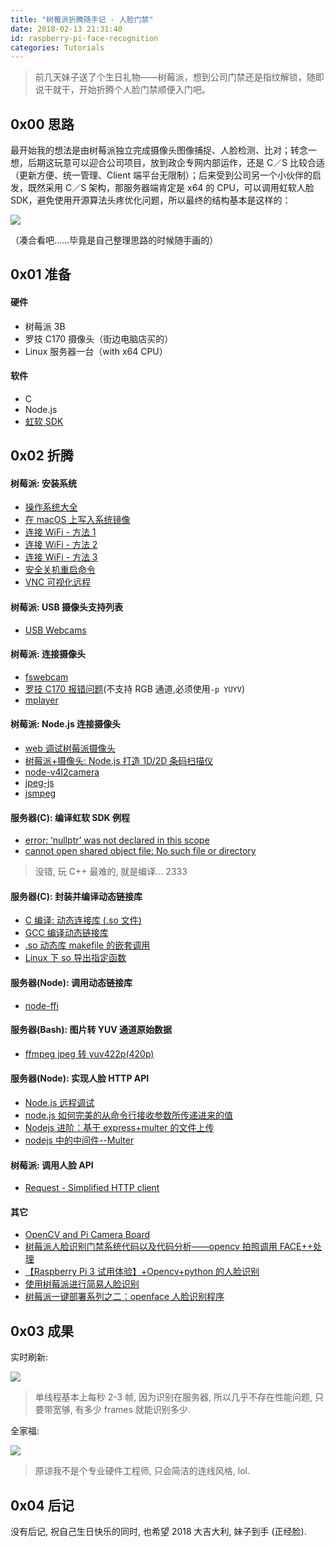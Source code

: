 ```yaml
---
title: "树莓派折腾随手记 - 人脸门禁"
date: 2018-02-13 21:31:40
id: raspberry-pi-face-recognition
categories: Tutorials
---
```


> 前几天妹子送了个生日礼物——树莓派，想到公司门禁还是指纹解锁，随即说干就干，开始折腾个人脸门禁顺便入门吧。

## 0x00 思路

最开始我的想法是由树莓派独立完成摄像头图像捕捉、人脸检测、比对；转念一想，后期这玩意可以迎合公司项目，放到政企专网内部运作，还是 C／S 比较合适（更新方便、统一管理、Client 端平台无限制）；后来受到公司另一个小伙伴的启发，既然采用 C／S 架构，那服务器端肯定是 x64 的 CPU，可以调用虹软人脸 SDK，避免使用开源算法头疼优化问题，所以最终的结构基本是这样的：

![](https://i.loli.net/2018/08/15/5b73a57eea40e.png)

（凑合看吧……毕竟是自己整理思路的时候随手画的）

## 0x01 准备

#### 硬件

- 树莓派 3B
- 罗技 C170 摄像头（街边电脑店买的）
- Linux 服务器一台（with x64 CPU）

#### 软件

- C
- Node.js
- [虹软 SDK](http://www.arcsoft.com.cn/ai/usercenter/index)

## 0x02 折腾

#### 树莓派: 安装系统

- [操作系统大全](http://wiki.nxez.com/rpi:list-of-oses)
- [在 macOS 上写入系统镜像](https://www.cnblogs.com/bindong/p/5818497.html)
- [连接 WiFi - 方法 1](http://www.52pi.net/archives/58)
- [连接 WiFi - 方法 2](https://www.embbnux.com/2016/04/10/raspberry_pi_3_wifi_and_bluetooth_setting_on_console/)
- [连接 WiFi - 方法 3](http://blog.csdn.net/messidona11/article/details/73649278)
- [安全关机重启命令](http://shumeipai.nxez.com/2013/08/25/raspberry-pi-how-to-safely-shutdown-restart.html)
- [VNC 可视化远程](https://www.realvnc.com/en/connect/docs/raspberry-pi.html#raspberry-pi-setup)

#### 树莓派: USB 摄像头支持列表

- [USB Webcams](https://elinux.org/RPi_USB_Webcams)

#### 树莓派: 连接摄像头

- [fswebcam](http://www.ncnynl.com/archives/201607/266.html)
- [罗技 C170 报错问题](https://www.raspberrypi.org/forums/viewtopic.php?t=60076)(不支持 RGB 通道,必须使用`-p YUYV`)
- [mplayer](http://blog.csdn.net/u011552404/article/details/50807741)

#### 树莓派: Node.js 连接摄像头

- [web 调试树莓派摄像头](https://www.jianshu.com/p/a386081d1627)
- [树莓派+摄像头: Node.js 打造 1D/2D 条码扫描仪](http://blog.csdn.net/yushulx/article/details/60763737)
- [node-v4l2camera](https://github.com/bellbind/node-v4l2camera)
- [jpeg-js](https://github.com/eugeneware/jpeg-js)
- [jsmpeg](https://github.com/phoboslab/jsmpeg)

#### 服务器(C): 编译虹软 SDK 例程

- [error: ‘nullptr’ was not declared in this scope](http://blog.csdn.net/w1653774595/article/details/68491238)
- [cannot open shared object file: No such file or directory](http://blog.csdn.net/joshuaxx316/article/details/50553185)

> 没错, 玩 C++ 最难的, 就是编译... 2333

#### 服务器(C): 封装并编译动态链接库

- [C 编译: 动态连接库 (.so 文件)](https://www.cnblogs.com/vamei/archive/2013/04/04/2998850.html)
- [GCC 编译动态链接库](http://blog.csdn.net/orzlzro/article/details/6460058)
- [.so 动态库 makefile 的嵌套调用](http://blog.csdn.net/nana_93/article/details/8274052)
- [Linux 下 so 导出指定函数](http://blog.csdn.net/seeklm/article/details/39208801)

#### 服务器(Node): 调用动态链接库

- [node-ffi](https://github.com/node-ffi/node-ffi)

#### 服务器(Bash): 图片转 YUV 通道原始数据

- [ffmpeg jpeg 转 yuv422p(420p)](http://blog.csdn.net/smilestone_322/article/details/21104871)

#### 服务器(Node): 实现人脸 HTTP API

- [Node.js 远程调试](https://nodejs.org/en/docs/inspector/)
- [node.js 如何完美的从命令行接收参数所传递进来的值](https://segmentfault.com/q/1010000000367285)
- [Nodejs 进阶：基于 express+multer 的文件上传](https://www.cnblogs.com/chyingp/p/express-multer-file-upload.html)
- [nodejs 中的中间件--Multer](http://blog.csdn.net/charlene0824/article/details/51154059)

#### 树莓派: 调用人脸 API

- [Request - Simplified HTTP client](https://github.com/request/request#forms)

#### 其它

- [OpenCV and Pi Camera Board](https://thinkrpi.wordpress.com/opencv-and-pi-camera-board/)
- [树莓派人脸识别门禁系统代码以及代码分析——opencv 拍照调用 FACE++处理](https://baijiahao.baidu.com/s?id=1571031364102290&wfr=spider&for=pc)
- [【Raspberry Pi 3 试用体验】+Opencv+python 的人脸识别](http://bbs.elecfans.com/forum.php?mod=viewthread&tid=607153&extra=)
- [使用树莓派进行简易人脸识别](http://www.shumeipaiba.com/xiangmu/zhineng/78.html)
- [树莓派一键部署系列之二：openface 人脸识别程序](https://www.jianshu.com/p/05f4c2c2d6be)

## 0x03 成果

实时刷新:

![](https://i.loli.net/2018/08/15/5b73a589d5682.png)

> 单线程基本上每秒 2-3 帧, 因为识别在服务器, 所以几乎不存在性能问题, 只要带宽够, 有多少 frames 就能识别多少.

全家福:

![](https://i.loli.net/2018/08/15/5b73a591a9ec2.png)

> 原谅我不是个专业硬件工程师, 只会简洁的连线风格, lol.

## 0x04 后记

没有后记, 祝自己生日快乐的同时, 也希望 2018 大吉大利, 妹子到手 (正经脸).
